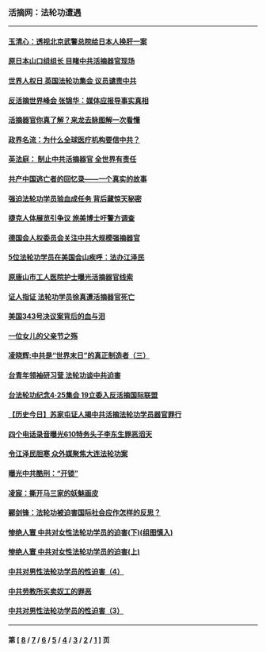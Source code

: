 ### 活摘网：法轮功遭遇
---
#### [玉清心：透视北京武警总院给日本人换肝一案](../../pages/nf5881/n13771978.md?12100430) 
#### [原日本山口组组长 目睹中共活摘器官现场](../../pages/nf5881/n13767360.md?12100430) 
#### [世界人权日 英国法轮功集会 议员谴责中共](../../pages/nf5881/n13431763.md?12100430) 
#### [反活摘世界峰会 张锦华：媒体应报导事实真相](../../pages/nf5881/n13278502.md?12100430) 
#### [活摘器官你真了解？来龙去脉图解一次看懂](../../pages/nf5881/n13013820.md?12100430) 
#### [政界名流：为什么全球医疗机构要信中共？](../../pages/nf5881/n11945479.md?12100430) 
#### [英法庭： 制止中共活摘器官 全世界有责任](../../pages/nf5881/n11330691.md?12100430) 
#### [共产中国逃亡者的回忆录——一个真实的故事](../../pages/nf5881/n10918649.md?12100430) 
#### [强迫法轮功学员验血成任务 背后藏惊天秘密](../../pages/nf5881/n4252384.md?12100430) 
#### [捷克人体展览引争议 旅美博士吁警方调查](../../pages/nf5881/n9429187.md?12100430) 
#### [德国会人权委员会关注中共大规模强摘器官](../../pages/nf5881/n8418950.md?12100430) 
#### [5位法轮功学员在美国会山疾呼：法办江泽民](../../pages/nf5881/n8101519.md?12100430) 
#### [原唐山市工人医院护士曝光活摘器官线索](../../pages/nf5881/n8076384.md?12100430) 
#### [证人指证 法轮功学员徐真遭活摘器官死亡](../../pages/nf5881/n8042467.md?12100430) 
#### [美国343号决议案背后的血与泪](../../pages/nf5881/n8020684.md?12100430) 
#### [一位女儿的父亲节之殇](../../pages/nf5881/n8014122.md?12100430) 
#### [凌晓辉:中共是“世界末日”的真正制造者（三）](../../pages/nf5881/n4210333.md?12100430) 
#### [台青年领袖研习营 法轮功谈中共迫害](../../pages/nf5881/n4141857.md?12100430) 
#### [台法轮功纪念4‧25集会 19立委入反活摘国际联盟](../../pages/nf5881/n4141821.md?12100430) 
#### [【历史今日】苏家屯证人揭中共活摘法轮功学员器官罪行](../../pages/nf5881/n4135912.md?12100430) 
#### [四个电话录音曝光610特务头子李东生罪恶滔天](../../pages/nf5881/n4040060.md?12100430) 
#### [令江泽民胆寒 众外媒聚焦大连法轮功案](../../pages/nf5881/n3932671.md?12100430) 
#### [曝光中共酷刑：“开锁”](../../pages/nf5881/n3889373.md?12100430) 
#### [凌宸：撕开马三家的妖魅画皮](../../pages/nf5881/n3849369.md?12100430) 
#### [郦剑锋：法轮功被迫害国际社会应作怎样的反思？](../../pages/nf5881/n3824560.md?12100430) 
#### [惨绝人寰 中共对女性法轮功学员的迫害(下)(组图慎入)](../../pages/nf5881/n3816285.md?12100430) 
#### [惨绝人寰 中共对女性法轮功学员的迫害(上)](../../pages/nf5881/n3815374.md?12100430) 
#### [中共对男性法轮功学员的性迫害（4）](../../pages/nf5881/n3769144.md?12100430) 
#### [中共劳教所买卖奴工的罪恶](../../pages/nf5881/n3769378.md?12100430) 
#### [中共对男性法轮功学员的性迫害（3）](../../pages/nf5881/n3768231.md?12100430) 

---
#### 第 [ [8](./8.md?12100430) / [7](./7.md?12100430) / [6](./6.md?12100430) / [5](./5.md?12100430) / [4](./4.md?12100430) / [3](./3.md?12100430) / [2](./2.md?12100430) / [1](./1.md?12100430) ] 页
